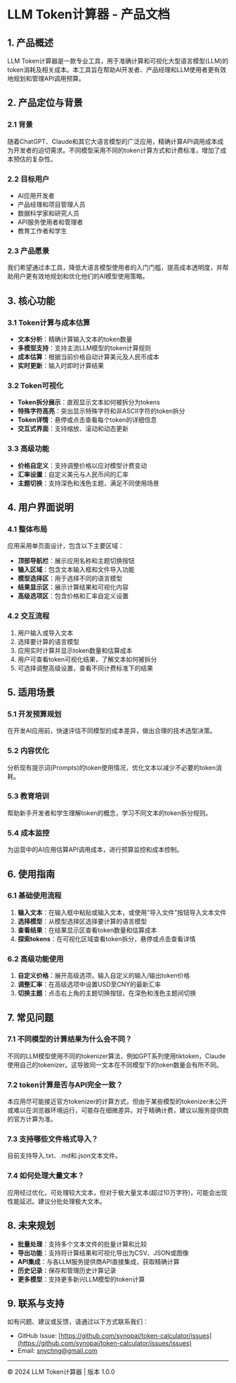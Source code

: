 # LLM Token计算器 - 产品文档

## 1. 产品概述

LLM Token计算器是一款专业工具，用于准确计算和可视化大型语言模型(LLM)的token消耗及相关成本。本工具旨在帮助AI开发者、产品经理和LLM使用者更有效地规划和管理API调用预算。

## 2. 产品定位与背景

### 2.1 背景

随着ChatGPT、Claude和其它大语言模型的广泛应用，精确计算API调用成本成为开发者的迫切需求。不同模型采用不同的token计算方式和计费标准，增加了成本预估的复杂性。

### 2.2 目标用户

- AI应用开发者
- 产品经理和项目管理人员
- 数据科学家和研究人员
- API服务使用者和管理者
- 教育工作者和学生

### 2.3 产品愿景

我们希望通过本工具，降低大语言模型使用者的入门门槛，提高成本透明度，并帮助用户更有效地规划和优化他们的AI模型使用策略。

## 3. 核心功能

### 3.1 Token计算与成本估算

- **文本分析**：精确计算输入文本的token数量
- **多模型支持**：支持主流LLM模型的token计算规则
- **成本估算**：根据当前价格自动计算美元及人民币成本
- **实时更新**：输入时即时计算结果

### 3.2 Token可视化

- **Token拆分展示**：直观显示文本如何被拆分为tokens
- **特殊字符高亮**：突出显示特殊字符和非ASCII字符的token拆分
- **Token详情**：悬停或点击查看每个token的详细信息
- **交互式界面**：支持缩放、滚动和动态更新

### 3.3 高级功能

- **价格自定义**：支持调整价格以应对模型计费变动
- **汇率设置**：自定义美元与人民币间的汇率
- **主题切换**：支持深色和浅色主题，满足不同使用场景

## 4. 用户界面说明

### 4.1 整体布局

应用采用单页面设计，包含以下主要区域：

- **顶部导航栏**：展示应用名称和主题切换按钮
- **输入区域**：包含文本输入框和文件导入功能
- **模型选择区**：用于选择不同的语言模型
- **结果显示区**：展示计算结果和可视化内容
- **高级选项区**：包含价格和汇率自定义设置

### 4.2 交互流程

1. 用户输入或导入文本
2. 选择要计算的语言模型
3. 应用实时计算并显示token数量和估算成本
4. 用户可查看token可视化结果，了解文本如何被拆分
5. 可选择调整高级设置，查看不同计费标准下的结果

## 5. 适用场景

### 5.1 开发预算规划

在开发AI应用前，快速评估不同模型的成本差异，做出合理的技术选型决策。

### 5.2 内容优化

分析现有提示词(Prompts)的token使用情况，优化文本以减少不必要的token消耗。

### 5.3 教育培训

帮助新手开发者和学生理解token的概念，学习不同文本的token拆分规则。

### 5.4 成本监控

为运营中的AI应用估算API调用成本，进行预算监控和成本控制。

## 6. 使用指南

### 6.1 基础使用流程

1. **输入文本**：在输入框中粘贴或输入文本，或使用"导入文件"按钮导入文本文件
2. **选择模型**：从模型选择区选择要计算的语言模型
3. **查看结果**：在结果显示区查看token数量和估算成本
4. **探索tokens**：在可视化区域查看token拆分，悬停或点击查看详情

### 6.2 高级功能使用

1. **自定义价格**：展开高级选项，输入自定义的输入/输出token价格
2. **调整汇率**：在高级选项中设置USD至CNY的最新汇率
3. **切换主题**：点击右上角的主题切换按钮，在深色和浅色主题间切换

## 7. 常见问题

### 7.1 不同模型的计算结果为什么会不同？

不同的LLM模型使用不同的tokenizer算法，例如GPT系列使用tiktoken，Claude使用自己的tokenizer。这导致同一文本在不同模型下的token数量会有所不同。

### 7.2 token计算是否与API完全一致？

本应用尽可能接近官方tokenizer的计算方式，但由于某些模型的tokenizer未公开或难以在浏览器环境运行，可能存在细微差异。对于精确计费，建议以服务提供商的官方计算为准。

### 7.3 支持哪些文件格式导入？

目前支持导入.txt、.md和.json文本文件。

### 7.4 如何处理大量文本？

应用经过优化，可处理较大文本，但对于极大量文本(超过10万字符)，可能会出现性能延迟。建议分批处理极大文本。

## 8. 未来规划

- **批量处理**：支持多个文本文件的批量计算和比较
- **导出功能**：支持将计算结果和可视化导出为CSV、JSON或图像
- **API集成**：与各LLM服务提供商API直接集成，获取精确计算
- **历史记录**：保存和管理历史计算记录
- **更多模型**：支持更多新兴LLM模型的token计算

## 9. 联系与支持

如有问题、建议或反馈，请通过以下方式联系我们：

- GitHub Issue: [https://github.com/synopai/token-calculator/issues](https://github.com/synopai/token-calculator/issues/issues)
- Email: [snychng@gmail.com](mailto:snychng@gmail.com)

---

© 2024 LLM Token计算器 | 版本 1.0.0
